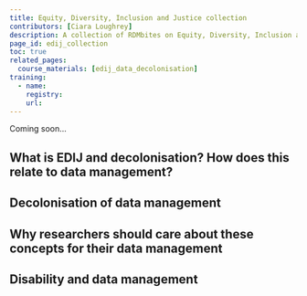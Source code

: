 ```yaml
---
title: Equity, Diversity, Inclusion and Justice collection
contributors: [Ciara Loughrey]
description: A collection of RDMbites on Equity, Diversity, Inclusion and Justice (EDIJ) in data management. 
page_id: edij_collection
toc: true
related_pages: 
  course_materials: [edij_data_decolonisation]
training:
  - name: 
    registry: 
    url: 
---
```


Coming soon...

## What is EDIJ and decolonisation? How does this relate to data management?

## Decolonisation of data management

## Why researchers should care about these concepts for their data management

## Disability and data management
